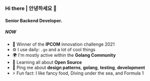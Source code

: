 ### Hi there  | 안녕하세요 👋

#### Senior Backend Developer. 


##### NOW
- 🏢 Winner of the **IPCOM** innovation challenge 2021
- ⚙️ I use daily: `.go` and a lot of cool things
- 🌍 I'm mostly active within the **Golang Community**
- 🌱 Learning all about **Open Source**
- 💬 Ping me about **design patterns**, **golang**, **testing**, **development**
- ⚡️ Fun fact: I like fancy food, Diving under the sea, and Formula 1

